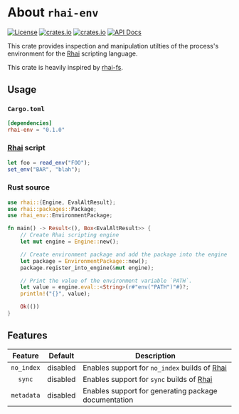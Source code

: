 # About `rhai-env`

[![License](https://img.shields.io/crates/l/rhai-env)](https://github.com/license/phoenixr-codes/rhai-env)
[![crates.io](https://img.shields.io/crates/v/rhai-env?logo=rust)](https://crates.io/crates/rhai-env/)
[![crates.io](https://img.shields.io/crates/d/rhai-env?logo=rust)](https://crates.io/crates/rhai-env/)
[![API Docs](https://docs.rs/rhai-env/badge.svg?logo=docs-rs)](https://docs.rs/rhai-env/)

This crate provides inspection and manipulation utilties of the process's environment for the
[Rhai] scripting language.

This crate is heavily inspired by [rhai-fs][].

## Usage

### `Cargo.toml`

```toml
[dependencies]
rhai-env = "0.1.0"
```

### [Rhai] script

```js
let foo = read_env("FOO");
set_env("BAR", "blah");
```

### Rust source

```rust
use rhai::{Engine, EvalAltResult};
use rhai::packages::Package;
use rhai_env::EnvironmentPackage;

fn main() -> Result<(), Box<EvalAltResult>> {
    // Create Rhai scripting engine
    let mut engine = Engine::new();

    // Create environment package and add the package into the engine
    let package = EnvironmentPackage::new();
    package.register_into_engine(&mut engine);

    // Print the value of the environment variable `PATH`.
    let value = engine.eval::<String>(r#"env("PATH")"#)?;
    println!("{}", value);

    Ok(())
}
```

## Features

|  Feature   | Default  | Description                                          |
| :--------: | :------: | ---------------------------------------------------- |
| `no_index` | disabled | Enables support for `no_index` builds of [Rhai]      |
|   `sync`   | disabled | Enables support for `sync` builds of [Rhai]          |
| `metadata` | disabled | Enables support for generating package documentation |

[Rhai]: https://rhai.rs
[rhai-fs]: https://github.com/rhaiscript/rhai-fs
